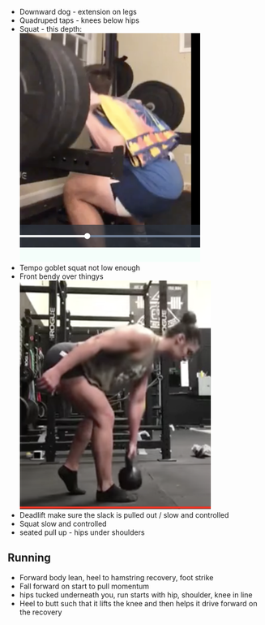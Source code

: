 - Downward dog - extension on legs
- Quadruped taps - knees below hips
- Squat - this depth:
![](images/2021-12-30-09-13-17.png)
- Tempo goblet squat not low enough
- Front bendy over thingys
![](images/2021-12-30-09-16-50.png)
- Deadlift make sure the slack is pulled out / slow and controlled
- Squat slow and controlled
- seated pull up - hips under shoulders

## Running

- Forward body lean, heel to hamstring recovery, foot strike
- Fall forward on start to pull momentum
- hips tucked underneath you, run starts with hip, shoulder, knee in line
- Heel to butt such that it lifts the knee and then helps it drive forward on the recovery